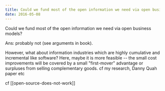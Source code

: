 ```yaml
---
title: Could we fund most of the open information we need via open business models? Probably not
date: 2016-05-08
---
```


Could we fund most of the open information we need via open business models?

Ans: probably not (see arguments in book).

However, what about information industries which are highly cumulative and incremental like software? Here, maybe it is more feasible -- the small cost improvements will be covered by a small "first-mover" advantage or surpluses from selling complementary goods. cf my research, Danny Quah paper etc

cf [[open-source-does-not-work]]